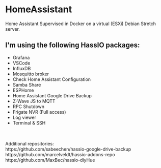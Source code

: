 # HomeAssistant
Home Assistant Supervised in Docker on a virtual (ESXi) Debian Stretch server.
## I'm using the following HassIO packages:<br> 
<ul>
  <li>Grafana</li>
  <li>VSCode</li>
  <li>InfluxDB</li>
  <li>Mosquitto broker</li>
  <li>Check Home Assistant Configuration</li>
  <li>Samba Share</li>
  <li>ESPHome</li>
  <li>Home Assistant Google Drive Backup</li>
  <li>Z-Wave JS to MQTT</li>
  <li>RPC Shutdown</li>
  <li>Frigate NVR (Full access)</li>
  <li>Log viewer</li>
  <li>Terminal & SSH</li>
</ul><br>
<br>
Additional repositories:<br>
https://github.com/sabeechen/hassio-google-drive-backup<br>
https://github.com/marcelveldt/hassio-addons-repo<br>
https://github.com/MaxBec/hassio-diyHue<br>